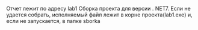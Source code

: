 Отчет лежит по адресу lab1
Сборка проекта для версии . NET7. Если не удается собрать, исполняемый файл лежит в корне проекта(lab1.exe) и, если не запускается, в папке sborka 
